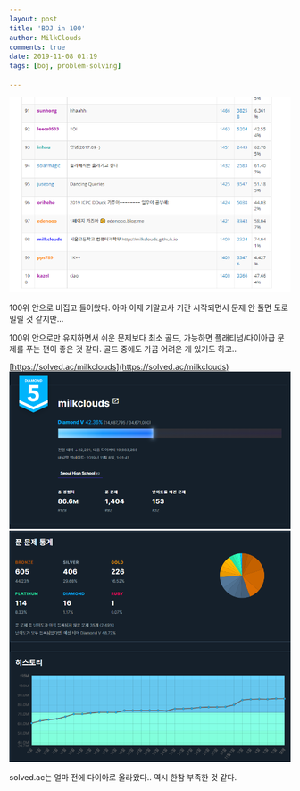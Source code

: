```yaml
---
layout: post
title: 'BOJ in 100'
author: MilkClouds
comments: true
date: 2019-11-08 01:19
tags: [boj, problem-solving]

---
```

 
![98위](/files/boj_100.PNG)  


100위 안으로 비집고 들어왔다. 아마 이제 기말고사 기간 시작되면서 문제 안 풀면 도로 밀릴 것 같지만...  


100위 안으로만 유지하면서 쉬운 문제보다 최소 골드, 가능하면 플래티넘/다이아급 문제를 푸는 편이 좋은 것 같다.  골드 중에도 가끔 어려운 게 있기도 하고..  



[https://solved.ac/milkclouds](https://solved.ac/milkclouds)  
![전적](/files/11_08_solvedac.PNG)  
![푼 문제 통계](/files/11_08_solvedac2.PNG)  

solved.ac는 얼마 전에 다이아로 올라왔다.. 역시 한참 부족한 것 같다.